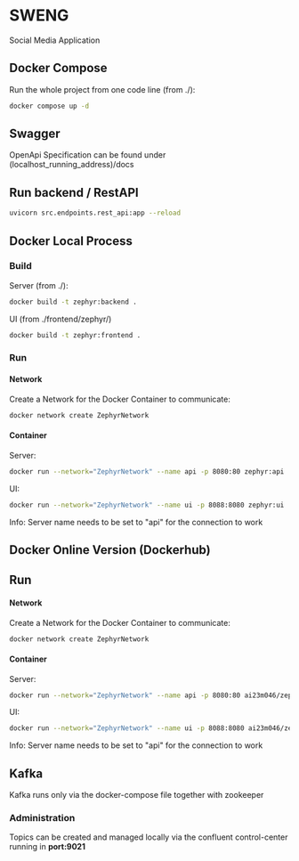# SWENG
Social Media Application

## Docker Compose
Run the whole project from one code line (from ./):
```bash
docker compose up -d
```

## Swagger
OpenApi Specification can be found under (localhost_running_address)/docs

## Run backend / RestAPI
```bash
uvicorn src.endpoints.rest_api:app --reload
```

## Docker Local Process
### Build
Server (from ./):
```bash
docker build -t zephyr:backend .
```
UI (from ./frontend/zephyr/)
```bash
docker build -t zephyr:frontend .
```
### Run
#### Network
Create a Network for the Docker Container to communicate:
```bash
docker network create ZephyrNetwork
```
#### Container
Server:
```bash
docker run --network="ZephyrNetwork" --name api -p 8080:80 zephyr:api
```
UI:
```bash
docker run --network="ZephyrNetwork" --name ui -p 8088:8080 zephyr:ui
```
Info:
Server name needs to be set to "api" for the connection to work

## Docker Online Version (Dockerhub)
## Run
#### Network
Create a Network for the Docker Container to communicate:
```bash
docker network create ZephyrNetwork
```
#### Container
Server:
```bash
docker run --network="ZephyrNetwork" --name api -p 8080:80 ai23m046/zephyr_server:[Enter the desired Release Version]
```
UI:
```bash
docker run --network="ZephyrNetwork" --name ui -p 8088:8080 ai23m046/zephyr_ui:[Enter the desired Release Version]
```
Info:
Server name needs to be set to "api" for the connection to work

## Kafka
Kafka runs only via the docker-compose file together with zookeeper 
### Administration
Topics can be created and managed locally via the confluent control-center running in **port:9021**